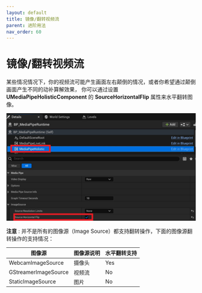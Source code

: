 ```yaml
---
layout: default
title: 镜像/翻转视频流
parent: 进阶用法
nav_order: 60
---
```

# 镜像/翻转视频流

某些情况情况下，你的视频流可能产生画面左右颠倒的情况，或者你希望通过颠倒画面产生不同的动补算解效果，
你可以通过设置 **UMediaPipeHolisticComponent** 的 **SourceHorizontalFlip** 属性来水平翻转图像。   

[![Video Flip](./images/video_flip.jpg "Video Flip")](images/video_flip.jpg)

**注意** : 并不是所有的图像源（Image Source）都支持翻转操作，下面的图像源翻转操作的支持情况：    

|图像源| 图像源说明 |水平翻转支持|
|--------|------|--------|
| WebcamImageSource | 摄像头 | Yes |
| GStreamerImageSource | 视频流 | No |
| StaticImageSource | 图片 | No |


